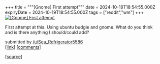 +++
title = """[Gnome] First attempt"""
date = 2024-10-19T18:54:55.000Z
expiryDate = 2024-10-19T18:54:55.000Z
tags = ["reddit","wm"]
+++
[![[Gnome] First attempt ](https://preview.redd.it/1439t46afrvd1.png?width=640&crop=smart&auto=webp&s=22dfde139dd772cd6fd55c6d2c4c16927d90b300 "[Gnome] First attempt ")](https://www.reddit.com/r/unixporn/comments/1g7fw8a/gnome_first_attempt/)

First attempt at this. Using ubuntu budgie and gnome. What do you think and is there anything I should/could add?

submitted by [/u/Sea\_Refrigerator5586](https://www.reddit.com/user/Sea_Refrigerator5586)  
[\[link\]](https://i.redd.it/1439t46afrvd1.png) [\[comments\]](https://www.reddit.com/r/unixporn/comments/1g7fw8a/gnome_first_attempt/)

[[source]](https://www.reddit.com/r/unixporn/comments/1g7fw8a/gnome_first_attempt/)
